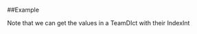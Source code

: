 
<!---
FrozenIsBool True
-->

##Example

Note that we can get the values in a TeamDIct with their IndexInt